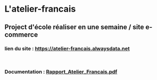 <h1>L'atelier-francais</h1>
<h2>Project d'école réaliser en une semaine / site e-commerce</h3>

<h3>lien du site : <a href="https://atelier-francais.alwaysdata.net">https://atelier-francais.alwaysdata.net</a></h3> <br>
<h3>Documentation : <a href="Rapport_Atelier_Francais.pdf">Rapport_Atelier_Francais.pdf</a></h3>

